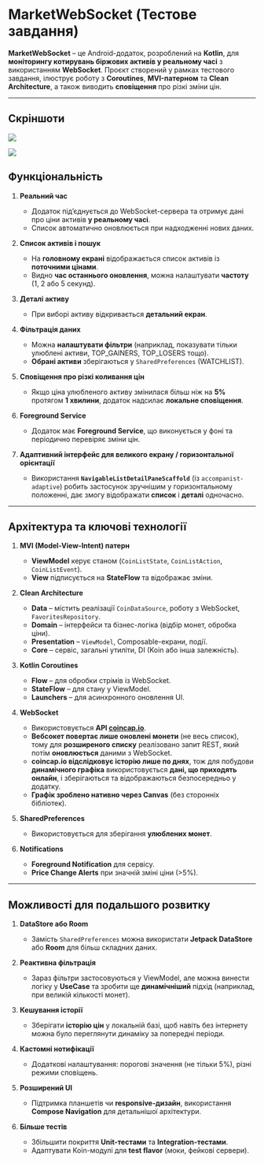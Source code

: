 # MarketWebSocket (Тестове завдання)

**MarketWebSocket** – це Android-додаток, розроблений на **Kotlin**, для **моніторингу котирувань біржових активів у реальному часі** з використанням **WebSocket**. Проєкт створений у рамках тестового завдання, ілюструє роботу з **Coroutines**, **MVI-патерном** та **Clean Architecture**, а також виводить **сповіщення** про різкі зміни цін.

---
## Скріншоти

![](screenshot/Screenshot_1)

![](screenshot/Screenshot_2)

## **Функціональність**

1. **Реальний час**  
   - Додаток під’єднується до WebSocket-сервера та отримує дані про ціни активів **у реальному часі**.  
   - Список автоматично оновлюється при надходженні нових даних.

2. **Список активів і пошук**  
   - На **головному екрані** відображається список активів із **поточними цінами**.  
   - Видно **час останнього оновлення**, можна налаштувати **частоту** (1, 2 або 5 секунд).

3. **Деталі активу**  
   - При виборі активу відкривається **детальний екран**.

4. **Фільтрація даних**  
   - Можна **налаштувати фільтри** (наприклад, показувати тільки улюблені активи, TOP_GAINERS, TOP_LOSERS тощо).  
   - **Обрані активи** зберігаються у `SharedPreferences` (WATCHLIST).

5. **Сповіщення про різкі коливання цін**  
   - Якщо ціна улюбленого активу змінилася більш ніж на **5%** протягом **1 хвилини**, додаток надсилає **локальне сповіщення**.

6. **Foreground Service**  
   - Додаток має **Foreground Service**, що виконується у фоні та періодично перевіряє зміни цін.

7. **Адаптивний інтерфейс для великого екрану / горизонтальної орієнтації**  
   - Використання **`NavigableListDetailPaneScaffold`** (із `accompanist-adaptive`) робить застосунок зручнішим у горизонтальному положенні, дає змогу відображати **список** і **деталі** одночасно.

---

## **Архітектура та ключові технології**

1. **MVI (Model-View-Intent) патерн**  
   - **ViewModel** керує станом (`CoinListState`, `CoinListAction`, `CoinListEvent`).  
   - **View** підписується на **StateFlow** та відображає зміни.

2. **Clean Architecture**  
   - **Data** – містить реалізації `CoinDataSource`, роботу з WebSocket, `FavoritesRepository`.  
   - **Domain** – інтерфейси та бізнес-логіка (відбір монет, обробка ціни).  
   - **Presentation** – `ViewModel`, Composable-екрани, події.  
   - **Core** – сервіс, загальні утиліти, DI (Koin або інша залежність).

3. **Kotlin Coroutines**  
   - **Flow** – для обробки стрімів із WebSocket.  
   - **StateFlow** – для стану у ViewModel.  
   - **Launchers** – для асинхронного оновлення UI.

4. **WebSocket**  
   - Використовується **API [coincap.io](https://coincap.io/)**.  
   - **Вебсокет повертає лише оновлені монети** (не весь список), тому для **розширеного списку** реалізовано запит REST, який потім **оновлюється** даними з WebSocket.  
   - **coincap.io відслідковує історію лише по днях**, тож для побудови **динамічного графіка** використовується **дані, що приходять онлайн**, і зберігаються та відображаються безпосередньо у додатку.  
   - **Графік зроблено нативно через Canvas** (без сторонніх бібліотек).

5. **SharedPreferences**  
   - Використовується для зберігання **улюблених монет**.

6. **Notifications**  
   - **Foreground Notification** для сервісу.  
   - **Price Change Alerts** при значній зміні ціни (>5%).

---

## **Можливості для подальшого розвитку**

1. **DataStore або Room**  
   - Замість `SharedPreferences` можна використати **Jetpack DataStore** або **Room** для більш складних даних.

2. **Реактивна фільтрація**  
   - Зараз фільтри застосовуються у ViewModel, але можна винести логіку у **UseCase** та зробити ще **динамічніший** підхід (наприклад, при великій кількості монет).

3. **Кешування історії**  
   - Зберігати **історію цін** у локальній базі, щоб навіть без інтернету можна було переглянути динаміку за попередні періоди.

4. **Кастомні нотифікації**  
   - Додаткові налаштування: порогові значення (не тільки 5%), різні режими сповіщень.

5. **Розширений UI**  
   - Підтримка планшетів чи **responsive-дизайн**, використання **Compose Navigation** для детальнішої архітектури.

6. **Більше тестів**  
   - Збільшити покриття **Unit-тестами** та **Integration-тестами**.  
   - Адаптувати Koin-модулі для **test flavor** (моки, фейкові сервери).
